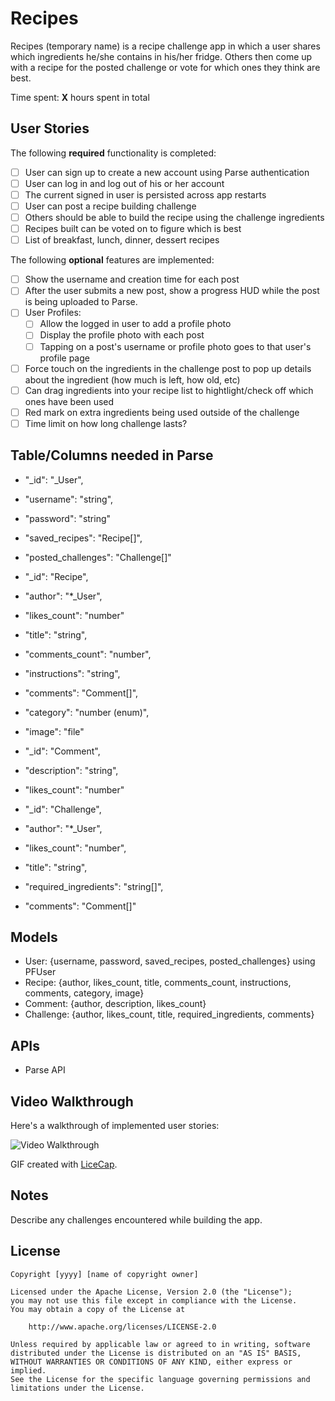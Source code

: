 # Recipes

Recipes (temporary name) is a recipe challenge app in which a user shares which ingredients he/she contains in his/her fridge. Others then come up with a recipe for the posted challenge or vote for which ones they think are best.

Time spent: **X** hours spent in total

## User Stories

The following **required** functionality is completed:

- [ ] User can sign up to create a new account using Parse authentication
- [ ] User can log in and log out of his or her account
- [ ] The current signed in user is persisted across app restarts
- [ ] User can post a recipe building challenge
- [ ] Others should be able to build the recipe using the challenge ingredients
- [ ] Recipes built can be voted on to figure which is best
- [ ] List of breakfast, lunch, dinner, dessert recipes

The following **optional** features are implemented:

- [ ] Show the username and creation time for each post
- [ ] After the user submits a new post, show a progress HUD while the post is being uploaded to Parse.
- [ ] User Profiles:
   - [ ] Allow the logged in user to add a profile photo
   - [ ] Display the profile photo with each post
   - [ ] Tapping on a post's username or profile photo goes to that user's profile page
- [ ] Force touch on the ingredients in the challenge post to pop up details about the ingredient (how much is left, how old, etc)
- [ ] Can drag ingredients into your recipe list to hightlight/check off which ones have been used
- [ ] Red mark on extra ingredients being used outside of the challenge
- [ ] Time limit on how long challenge lasts?

## Table/Columns needed in Parse

-   "_id": "_User",
-   "username": "string",
-   "password": "string"
-   "saved_recipes": "Recipe[]",
-   "posted_challenges": "Challenge[]"


-   "_id": "Recipe",
-   "author": "*_User",
-   "likes_count": "number"
-   "title": "string",
-   "comments_count": "number",
-   "instructions": "string",
-   "comments": "Comment[]",
-   "category": "number (enum)",
-   "image": "file"


-   "_id": "Comment",
-   "description": "string",
-   "likes_count": "number"


-   "_id": "Challenge",
-   "author": "*_User",
-   "likes_count": "number",
-   "title": "string",
-   "required_ingredients": "string[]",
-   "comments": "Comment[]"


## Models
- User: {username, password, saved_recipes, posted_challenges} using PFUser
- Recipe: {author, likes_count, title, comments_count, instructions, comments, category, image}
- Comment: {author, description, likes_count}
- Challenge: {author, likes_count, title, required_ingredients, comments}

## APIs
- Parse API

## Video Walkthrough 

Here's a walkthrough of implemented user stories:

<img src='http://i.imgur.com/link/to/your/gif/file.gif' title='Video Walkthrough' width='' alt='Video Walkthrough' />

GIF created with [LiceCap](http://www.cockos.com/licecap/).

## Notes

Describe any challenges encountered while building the app.

## License

    Copyright [yyyy] [name of copyright owner]

    Licensed under the Apache License, Version 2.0 (the "License");
    you may not use this file except in compliance with the License.
    You may obtain a copy of the License at

        http://www.apache.org/licenses/LICENSE-2.0

    Unless required by applicable law or agreed to in writing, software
    distributed under the License is distributed on an "AS IS" BASIS,
    WITHOUT WARRANTIES OR CONDITIONS OF ANY KIND, either express or implied.
    See the License for the specific language governing permissions and
    limitations under the License.

